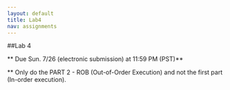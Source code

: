 ```yaml
---
layout: default
title: Lab4
nav: assignments
---
```


##Lab 4

** Due Sun. 7/26 (electronic submission) at 11:59 PM (PST)**

** Only do the PART 2 - ROB (Out-of-Order Execution) and not the first part (In-order execution).